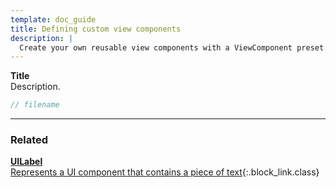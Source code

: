 ```yaml
---
template: doc_guide
title: Defining custom view components
description: |
  Create your own reusable view components with a ViewComponent preset.
---
```


<section>

**Title**<br>
Description.

</section>

```typescript
// filename
```

---

<footer>

### Related

[**UILabel**<br>Represents a UI component that contains a piece of text](/docs/ref/UILabel){:.block_link.class}

</footer>

